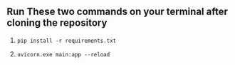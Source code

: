 <h2> Run These two commands on your terminal after cloning the repository </h2> 


1. ``` pip install -r requirements.txt ```

2. ``` uvicorn.exe main:app --reload ```
